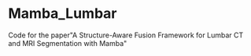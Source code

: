 # Mamba_Lumbar
Code for the paper"A Structure-Aware Fusion Framework for Lumbar CT and MRI Segmentation with Mamba"
